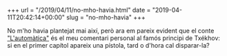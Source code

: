 +++
url = "/2019/04/11/no-mho-havia.html"
date = "2019-04-11T20:42:14+00:00"
slug = "no-mho-havia"
+++

No m'ho havia plantejat mai així, però ara em pareix evident que el conte ["L'automàtica"](/contes/automatica) és el meu comentari personal al famós principi de Txékhov: si en el primer capítol apareix una pístola, tard o d'hora cal disparar-la?
